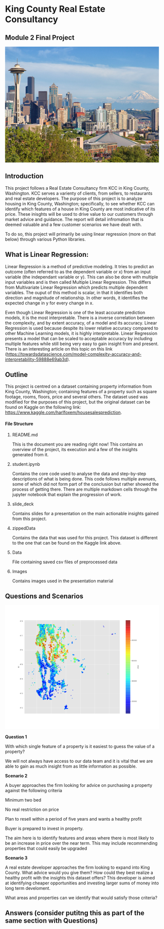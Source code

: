 
# King County Real Estate Consultancy 
## Module 2 Final Project

![Seattle Skyline](https://github.com/Zuchini1234/King-County-Business-Case-Project-Mod-2/blob/master/Images/Seattle_Skyline.jpeg)

## Introduction

This project follows a Real Estate Consultancy firm KCC in King County, Washington. KCC serves a varienty of clients, from sellers, to restaurants and real estate developers. The purpose of this project is to analyze housing in King County, Washington; specifically, to see whether KCC can identify which features of a house in King County are most indicative of its price. These inisghts will be used to drive value to our customers through market advice and guidance. The report will detail infromation that is deemed valuable and a few customer scenarios we have dealt with. 

To do so, this project will primarily be using linear regression (more on that below) through various Python libraries. 

## What is Linear Regression:

Linear Regression is a method of predictive modeling. It tries to predict an outcome (often referred to as the dependent variable or x) from an input variable (the independant variable or y). This can also be done with multiple input variables and is then called Multiple Linear Regression. This differs from Multivariate Linear Regression which predicts multiple dependent variables. The ouput of this method is scalar, in that it identifies both direction and magnitude of relationship. In other words, it identifies the expected change in y for every change in x. 

Even though Linear Regression is one of the least accurate prediction models, it is the most interpretable. There is a inverse correlation between the complexity, and by extent accuracy, of a model and its accuracy. Linear Regression is used because despite its lower relative accuracy compared to other Machine Learning models, it is highly interpretable. Linear Regression presents a model that can be scaled to acceptable accuracy by including multiple features while still being very easy to gain insight from and present. There is an interesting article on this topic on this link (https://towardsdatascience.com/model-complexity-accuracy-and-interpretability-59888e69ab3d). 

## Outline

This project is centred on a dataset containing property information from King County, Washington; containing features of a property such as square footage, rooms, floors, price and several others. The dataset used was modified for the purposes of this project, but the original dataset can be found on Kaggle on the following link: https://www.kaggle.com/harlfoxem/housesalesprediction. 

#### File Structure

1. README.md 

    This is the document you are reading right now! This contains an overview of the project, its execution and a few of the insights generated from it. 

2. student.ipynb 
    
    Contains the core code used to analyse the data and step-by-step descriptions of what is being done. This code follows multiple avenues, some of which did not form part of the conclusion but rather showed the process of getting there. There are multiple markdown cells through the jupyter notebook that explain the progression of work. 
    
3. slide_deck

    Contains slides for a presentation on the main actionable insights gained from this project.  
    
4. zippedData

    Contains the data that was used for this project. This dataset is different to the one that can be found on the Kaggle link above. 
    
5. Data
    
    File containing saved csv files of preprocessed data
    
6. Images

    Contains images used in the presentation material
   
## Questions and Scenarios

![Price_Map](https://github.com/Zuchini1234/King-County-Business-Case-Project-Mod-2/blob/master/Images/Price_Map.png)

**Question 1**

With which single feature of a property is it easiest to guess the value of a property?

We will not always have access to our data team and it is vital that we are able to gain as much insight from as little information as possible.

**Scenario 2**

A buyer approaches the firm looking for advice on purchasing a property against the following criteria

Minimum two bed

No real restriction on price

Plan to resell within a period of five years and wants a healthy profit

Buyer is prepared to invest in property.

The aim here is to identify features and areas where there is most likely to be an increase in price over the near term. This may include recommending properties that could easily be upgraded

**Scenario 3**

A real estate developer approaches the firm looking to expand into King County. What advice would you give them? How could they best realize a healthy profit with the insights this dataset offers? This developer is aimed at identifying cheaper opportunities and investing larger sums of money into long term develoment.

What areas and properties can we identify that would satisfy those criteria?

## Answers (consider putitng this as part of the same section with Questions)




